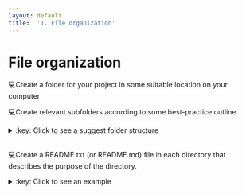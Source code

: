 ```yaml
---
layout: default
title:  '1. File organization'
---
```


# File organization
:computer:Create a folder for your project in some suitable location on your computer
<br />

:computer:Create relevant subfolders according to some best-practice outline.
<details markdown="1">
<summary>:key: Click to see a suggest folder structure</summary>

    my_project
    |─ bin
    |- doc
    |- data
    |  |- raw
    |  |- clean
    |     |- 2016-11-16
    |- results
    |- src

</details>  
<br />

:computer:Create a README.txt (or README.md) file in each directory that describes the purpose of the directory.
<details markdown="1">
<summary>:key: Click to see an example</summary>
A README.md for a **results** directory:<br>
~~~~~
# results
Results directory for tracking computational experiments peformed on data. Keep results from different runs in date-stamped directories.
~~~~~
</details>  
<br />
